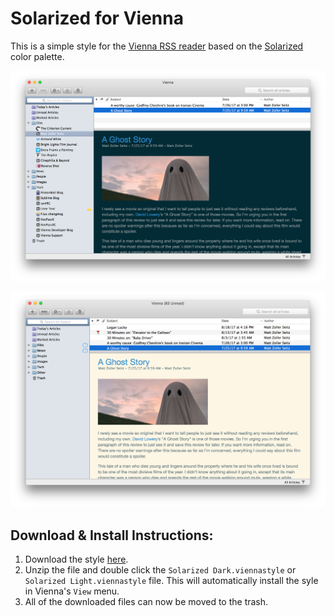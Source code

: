 # Solarized for Vienna

This is a simple style for the [Vienna RSS reader](https://github.com/ViennaRSS/vienna-rss) based on the [Solarized](http://ethanschoonover.com/solarized) color palette.

![Dark Screenshot](/screenshots/darkscreenshot.png?raw=true)

![Light Screenshot](/screenshots/lightscreenshot.png?raw=true)

Download & Install Instructions:
--------------------------------

1. Download the style [here](https://github.com/TempSpas/Vienna-Solarized-Dark/archive/master.zip).
2. Unzip the file and double click the ```Solarized Dark.viennastyle``` or ```Solarized Light.viennastyle``` file. This will automatically install the syle in Vienna's ```View``` menu.
3. All of the downloaded files can now be moved to the trash.